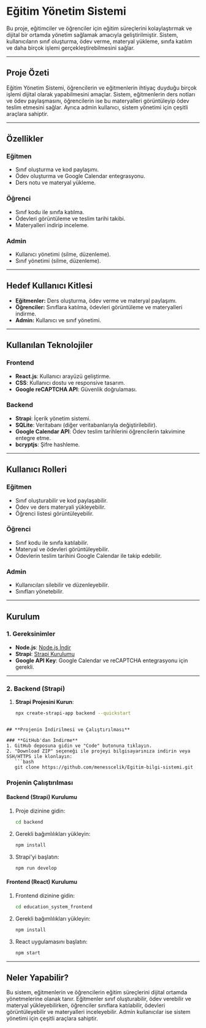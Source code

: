 # Eğitim Yönetim Sistemi

Bu proje, eğitimciler ve öğrenciler için eğitim süreçlerini kolaylaştırmak ve dijital bir ortamda yönetim sağlamak amacıyla geliştirilmiştir. Sistem, kullanıcıların sınıf oluşturma, ödev verme, materyal yükleme, sınıfa katılım ve daha birçok işlemi gerçekleştirebilmesini sağlar.

---

## **Proje Özeti**

Eğitim Yönetim Sistemi, öğrencilerin ve eğitmenlerin ihtiyaç duyduğu birçok işlemi dijital olarak yapabilmesini amaçlar. Sistem, eğitmenlerin ders notları ve ödev paylaşmasını, öğrencilerin ise bu materyalleri görüntüleyip ödev teslim etmesini sağlar. Ayrıca admin kullanıcı, sistem yönetimi için çeşitli araçlara sahiptir.

---

## **Özellikler**

### **Eğitmen**
- Sınıf oluşturma ve kod paylaşımı.
- Ödev oluşturma ve Google Calendar entegrasyonu.
- Ders notu ve materyal yükleme.

### **Öğrenci**
- Sınıf kodu ile sınıfa katılma.
- Ödevleri görüntüleme ve teslim tarihi takibi.
- Materyalleri indirip inceleme.

### **Admin**
- Kullanıcı yönetimi (silme, düzenleme).
- Sınıf yönetimi (silme, düzenleme).

---

## **Hedef Kullanıcı Kitlesi**
- **Eğitmenler:** Ders oluşturma, ödev verme ve materyal paylaşımı.
- **Öğrenciler:** Sınıflara katılma, ödevleri görüntüleme ve materyalleri indirme.
- **Admin:** Kullanıcı ve sınıf yönetimi.

---

## **Kullanılan Teknolojiler**

### **Frontend**
- **React.js**: Kullanıcı arayüzü geliştirme.
- **CSS**: Kullanıcı dostu ve responsive tasarım.
- **Google reCAPTCHA API**: Güvenlik doğrulaması.

### **Backend**
- **Strapi**: İçerik yönetim sistemi.
- **SQLite**: Veritabanı (diğer veritabanlarıyla değiştirilebilir).
- **Google Calendar API**: Ödev teslim tarihlerini öğrencilerin takvimine entegre etme.
- **bcryptjs**: Şifre hashleme.

---

## **Kullanıcı Rolleri**

### **Eğitmen**
- Sınıf oluşturabilir ve kod paylaşabilir.
- Ödev ve ders materyali yükleyebilir.
- Öğrenci listesi görüntüleyebilir.

### **Öğrenci**
- Sınıf kodu ile sınıfa katılabilir.
- Materyal ve ödevleri görüntüleyebilir.
- Ödevlerin teslim tarihini Google Calendar ile takip edebilir.

### **Admin**
- Kullanıcıları silebilir ve düzenleyebilir.
- Sınıfları yönetebilir.

---

## **Kurulum**

### **1. Gereksinimler**
- **Node.js**: [Node.js İndir](https://nodejs.org/)
- **Strapi**: [Strapi Kurulumu](https://strapi.io/)
- **Google API Key**: Google Calendar ve reCAPTCHA entegrasyonu için gerekli.

---

### **2. Backend (Strapi)**
1. **Strapi Projesini Kurun**:
   ```bash
   npx create-strapi-app backend --quickstart

```

## **Projenin İndirilmesi ve Çalıştırılması**

### **GitHub'dan İndirme**
1. GitHub deposuna gidin ve "Code" butonuna tıklayın.
2. "Download ZIP" seçeneği ile projeyi bilgisayarınıza indirin veya SSH/HTTPS ile klonlayın:
   ```bash
   git clone https://github.com/menesscelik/Egitim-bilgi-sistemi.git
   ```

### **Projenin Çalıştırılması**

#### **Backend (Strapi) Kurulumu**
1. Proje dizinine gidin:
   ```bash
   cd backend
   ```
2. Gerekli bağımlılıkları yükleyin:
   ```bash
   npm install
   ```
3. Strapi'yi başlatın:
   ```bash
   npm run develop
   ```

#### **Frontend (React) Kurulumu**
1. Frontend dizinine gidin:
   ```bash
   cd education_system_frontend
   ```
2. Gerekli bağımlılıkları yükleyin:
   ```bash
   npm install
   ```
3. React uygulamasını başlatın:
   ```bash
   npm start
   ```

---

## **Neler Yapabilir?**

Bu sistem, eğitmenlerin ve öğrencilerin eğitim süreçlerini dijital ortamda yönetmelerine olanak tanır. Eğitmenler sınıf oluşturabilir, ödev verebilir ve materyal yükleyebilirken, öğrenciler sınıflara katılabilir, ödevleri görüntüleyebilir ve materyalleri inceleyebilir. Admin kullanıcılar ise sistem yönetimi için çeşitli araçlara sahiptir.
